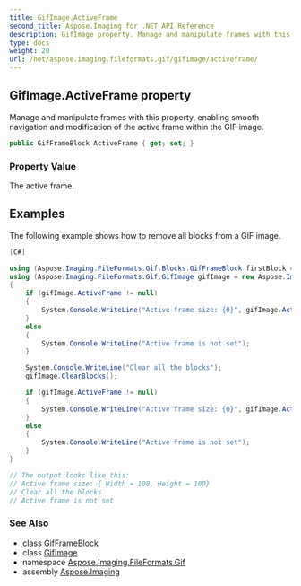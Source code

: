 ```yaml
---
title: GifImage.ActiveFrame
second_title: Aspose.Imaging for .NET API Reference
description: GifImage property. Manage and manipulate frames with this property enabling smooth navigation and modification of the active frame within the GIF image
type: docs
weight: 20
url: /net/aspose.imaging.fileformats.gif/gifimage/activeframe/
---
```

## GifImage.ActiveFrame property

Manage and manipulate frames with this property, enabling smooth navigation and modification of the active frame within the GIF image.

```csharp
public GifFrameBlock ActiveFrame { get; set; }
```

### Property Value

The active frame.

## Examples

The following example shows how to remove all blocks from a GIF image.

```csharp
[C#]

using (Aspose.Imaging.FileFormats.Gif.Blocks.GifFrameBlock firstBlock = new Aspose.Imaging.FileFormats.Gif.Blocks.GifFrameBlock(100, 100))
using (Aspose.Imaging.FileFormats.Gif.GifImage gifImage = new Aspose.Imaging.FileFormats.Gif.GifImage(firstBlock))
{
    if (gifImage.ActiveFrame != null)
    {
        System.Console.WriteLine("Active frame size: {0}", gifImage.ActiveFrame.Size);
    }
    else
    {
        System.Console.WriteLine("Active frame is not set");
    }

    System.Console.WriteLine("Clear all the blocks");
    gifImage.ClearBlocks();

    if (gifImage.ActiveFrame != null)
    {
        System.Console.WriteLine("Active frame size: {0}", gifImage.ActiveFrame.Size);
    }
    else
    {
        System.Console.WriteLine("Active frame is not set");
    }
}

// The output looks like this:
// Active frame size: { Width = 100, Height = 100}
// Clear all the blocks
// Active frame is not set
```

### See Also

* class [GifFrameBlock](../../../aspose.imaging.fileformats.gif.blocks/gifframeblock/)
* class [GifImage](../)
* namespace [Aspose.Imaging.FileFormats.Gif](../../gifimage/)
* assembly [Aspose.Imaging](../../../)


